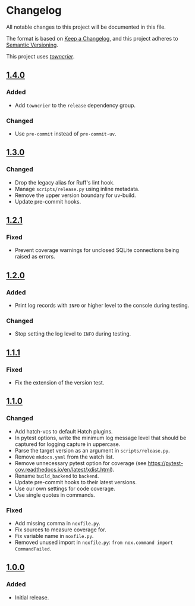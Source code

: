 # Changelog

All notable changes to this project will be documented in this file.

The format is based on [Keep a Changelog](https://keepachangelog.com/en/1.0.0/),
and this project adheres to [Semantic Versioning](https://semver.org/spec/v2.0.0.html).

This project uses [*towncrier*](https://towncrier.readthedocs.io/).

<!-- towncrier release notes start -->

## [1.4.0](https://github.com/leodevian/modern-python/tree/v1.4.0)

### Added

- Add `towncrier` to the `release` dependency group.

### Changed

- Use `pre-commit` instead of `pre-commit-uv`.


## [1.3.0](https://github.com/leodevian/modern-python/tree/v1.3.0)

### Changed

- Drop the legacy alias for Ruff's lint hook.
- Manage `scripts/release.py` using inline metadata.
- Remove the upper version boundary for uv-build.
- Update pre-commit hooks.


## [1.2.1](https://github.com/leodevian/modern-python/tree/v1.2.1)

### Fixed

- Prevent coverage warnings for unclosed SQLite connections being raised as errors.


## [1.2.0](https://github.com/leodevian/modern-python/tree/v1.2.0)

### Added

- Print log records with `INFO` or higher level to the console during testing.

### Changed

- Stop setting the log level to `INFO` during testing.


## [1.1.1](https://github.com/leodevian/modern-python/tree/v1.1.1)

### Fixed

- Fix the extension of the version test.


## [1.1.0](https://github.com/leodevian/modern-python/tree/v1.1.0)

### Changed

- Add hatch-vcs to default Hatch plugins.
- In pytest options, write the minimum log message level that should be captured for logging capture in uppercase.
- Parse the target version as an argument in `scripts/release.py`.
- Remove `mkdocs.yaml` from the watch list.
- Remove unnecessary pytest option for coverage (see <https://pytest-cov.readthedocs.io/en/latest/xdist.html>).
- Rename `build_backend` to `backend`.
- Update pre-commit hooks to their latest versions.
- Use our own settings for code coverage.
- Use single quotes in commands.

### Fixed

- Add missing comma in `noxfile.py`.
- Fix sources to measure coverage for.
- Fix variable name in `noxfile.py`.
- Removed unused import in `noxfile.py`: `from nox.command import CommandFailed`.


## [1.0.0](https://github.com/leodevian/modern-python/tree/v1.0.0)

### Added

- Initial release.
